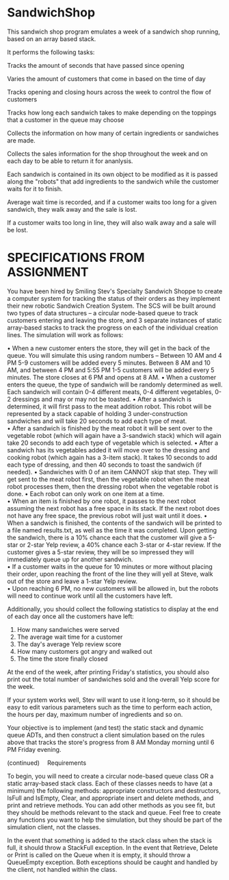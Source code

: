 # SandwichShop
This sandwich shop program emulates a week of a sandwich shop running, based on an array based stack.

It performs the following tasks:

Tracks the amount of seconds that have passed since opening

Varies the amount of customers that come in based on the time of day

Tracks opening and closing hours across the week to control the flow of customers

Tracks how long each sandwich takes to make depending on the toppings that a customer in the queue may choose

Collects the information on how many of certain ingredients or sandwiches are made. 

Collects the sales information for the shop throughout the week and on each day to be able to return it for ananlysis.

Each sandwich is contained in its own object to be modified as it is passed along the "robots" that add ingredients to the sandwich while the customer waits for it to finish.

Average wait time is recorded, and if a customer waits too long for a given sandwich, they walk away and the sale is lost. 

If a customer waits too long in line, they will also walk away and a sale will be lost.

# SPECIFICATIONS FROM ASSIGNMENT
You have been hired by Smiling Stev's Specialty Sandwich Shoppe to create a computer system for tracking the status of their orders as they implement their new robotic Sandwich Creation System.  The SCS will be built around two types of data structures – a circular node-based queue to track customers entering and leaving the store, and 3 separate instances of static array-based stacks to track the progress on each of the individual creation lines.  The simulation will work as follows:

•	When a new customer enters the store, they will get in the back of the queue.  You will simulate this using random numbers – Between 10 AM and 4 PM 5-9 customers will be added every 5 minutes.   Between 8 AM and 10 AM, and between 4 PM and 5:55 PM 1-5 customers will be added every 5 minutes. The store closes at 6 PM and opens at 8 AM.
•	When a customer enters the queue, the type of sandwich will be randomly determined as well.  Each sandwich will contain 0-4 different meats, 0-4 different vegetables, 0-2 dressings and may or may not be toasted.
•	After a sandwich is determined, it will first pass to the meat addition robot. This robot will be represented by a stack capable of holding 3 under-construction sandwiches and will take 20 seconds to add each type of meat.  
•	After a sandwich is finished by the meat robot it will be sent over to the vegetable robot (which will again have a 3-sandwich stack) which will again take 20 seconds to add each type of vegetable which is selected.
•	After a sandwich has its vegetables added it will move over to the dressing and cooking robot (which again has a 3-item stack).  It takes 10 seconds to add each type of dressing, and then 40 seconds to toast the sandwich (if needed).
•	Sandwiches with 0 of an item CANNOT skip that step.  They will get sent to the meat robot first, then the vegetable robot when the meat robot processes them, then the dressing robot when the vegetable robot is done.
•	Each robot can only work on one item at a time.  
•	When an item is finished by one robot, it passes to the next robot assuming the next robot has a free space in its stack.  If the next robot does not have any free space, the previous robot will just wait until it does.
•	When a sandwich is finished, the contents of the sandwich will be printed to a file named results.txt, as well as the time it was completed.  Upon getting the sandwich, there is a 10% chance each that the customer will give a 5-star or 2-star Yelp review, a 40% chance each 3-star or 4-star review.  If the customer gives a 5-star review, they will be so impressed they will immediately queue up for another sandwich.  
•	If a customer waits in the queue for 10 minutes or more without placing their order, upon reaching the front of the line they will yell at Steve, walk out of the store and leave a 1-star Yelp review.  
•	Upon reaching 6 PM, no new customers will be allowed in, but the robots will need to continue work until all the customers have left.

Additionally, you should collect the following statistics to display at the end of each day once all the customers have left:
1)	How many sandwiches were served
2)	The average wait time for a customer
3)	The day's average Yelp review score
4)	How many customers got angry and walked out
5)	The time the store finally closed

At the end of the week, after printing Friday's statistics, you should also print out the total number of sandwiches sold and the overall Yelp score for the week.  

If your system works well, Stev will want to use it long-term, so it should be easy to edit various parameters such as the time to perform each action, the hours per day, maximum number of ingredients and so on.

Your objective is to implement (and test) the static stack and dynamic queue ADTs, and then construct a client simulation based on the rules above that tracks the store's progress from 8 AM Monday morning until 6 PM Friday evening.
	

(continued) 
Requirements

To begin, you will need to create a circular node-based queue class OR a static array-based stack class.  Each of these classes needs to have (at a minimum) the following methods: appropriate constructors and destructors, IsFull and IsEmpty, Clear, and appropriate insert and delete methods, and print and retrieve methods.  You can add other methods as you see fit, but they should be methods relevant to the stack and queue.  Feel free to create any functions you want to help the simulation, but they should be part of the simulation client, not the classes.

In the event that something is added to the stack class when the stack is full, it should throw a StackFull exception.  In the event that Retrieve, Delete or Print is called on the Queue when it is empty, it should throw a QueueEmpty exception.  Both exceptions should be caught and handled by the client, not handled within the class.
